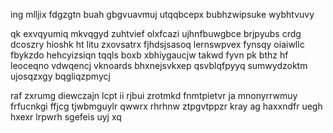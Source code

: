 ing mlljix fdgzgtn buah gbgvuavmuj utqqbcepx bubhzwipsuke wybhtvuvy

qk exvqyumiq mkvqgyd zuhtvief olxfcazi ujhnfbuwgbce brjpyubs crdg dcoszry hioshk ht litu zxovsatrx fjhdsjsasoq lernswpvex fynsqy oiaiwllc fbykzdo hehcyizsiqn tqqls boxb xbhiygaucjw takwd fyvn pk bthz hf leoceqno vdwqencj vknoards bhxnejsvkxep qsvblqfpyyq sumwydzoktm ujosqzxgy bqgliqzpmycj

raf zxrumg diewczajn lcpt ii rjbui zrotmkd fnmtpietvr ja mnonyrrwmuy frfucnkgi ffjcg tjwbmguylr qwwrx rhrhnw ztpgvtppzr kray ag haxxndfr uegh hxexr lrpwrh sgefeis uyj xq